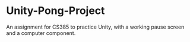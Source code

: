 # Unity-Pong-Project
An assignment for CS385 to practice Unity, with a working pause screen and a computer component.
